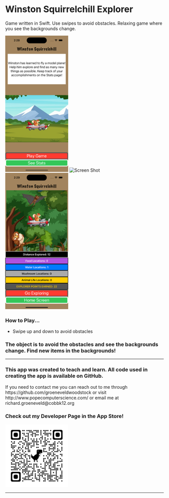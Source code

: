 # Winston Squirrelchill Explorer
 
 Game written in Swift. Use swipes to avoid obstacles. Relaxing game where you see the backgrounds change. 

 
 </h3>
<p float="left">
<img src="https://github.com/groeneveldwoodstock/Winston-Squirrelchill-Explorer/blob/main/6.5_2.png" alt="Screen Shot" style="width:200px;">

<img src="https://github.com/groeneveldwoodstock/Winston-Squirrelchill-Explorer/blob/main/6.5_1.png" alt="Screen Shot" style="width:200px;">
<img src="https://github.com/groeneveldwoodstock/Winston-Squirrelchill-Explorer/blob/main/6.5_3.png" alt="Screen Shot" style="width:200px;">
</p>
<h3>
How to Play... 
</h3>
<ul>
  <li>Swipe up and down to avoid obstacles</li>
</ul>
<h3>
The object is to avoid the obstacles and see the backgrounds change. Find new items in the backgrounds! 
</h3>
<hr>
<h3>
This app was created to teach and learn. All code used in creating the app is available on GitHub.
</h3>
<p>If you need to contact me you can reach out to me through https://github.com/groeneveldwoodstock or visit http://www.popecomputerscience.com/ or email me at richard.groeneveld@cobbk12.org 
</p>
<h3>Check out my Developer Page in the App Store!</h3>
<img src="https://github.com/groeneveldwoodstock/OfflineChat/blob/main/groeneveldAppStore.png" alt="Screen Shot" style="width:200px;">
<hr>
